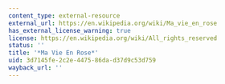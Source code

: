 ```yaml
---
content_type: external-resource
external_url: https://en.wikipedia.org/wiki/Ma_vie_en_rose
has_external_license_warning: true
license: https://en.wikipedia.org/wiki/All_rights_reserved
status: ''
title: '*Ma Vie En Rose*'
uid: 3d7145fe-2c2e-4475-86da-d37d9c53d759
wayback_url: ''
---
```

